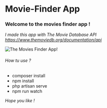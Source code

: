 # Movie-Finder App 


### Welcome to the movies finder app ! 

*I made this app with The Movie Database API https://www.themoviedb.org/documentation/api*

![The Movies Finder App!](https://www.noelshack.com/2019-51-4-1576795068-gitpic2.jpg)

###### How tu use ? 

* composer install
* npm install
* php artisan serve
* npm run watch 


*Hope you like !*


